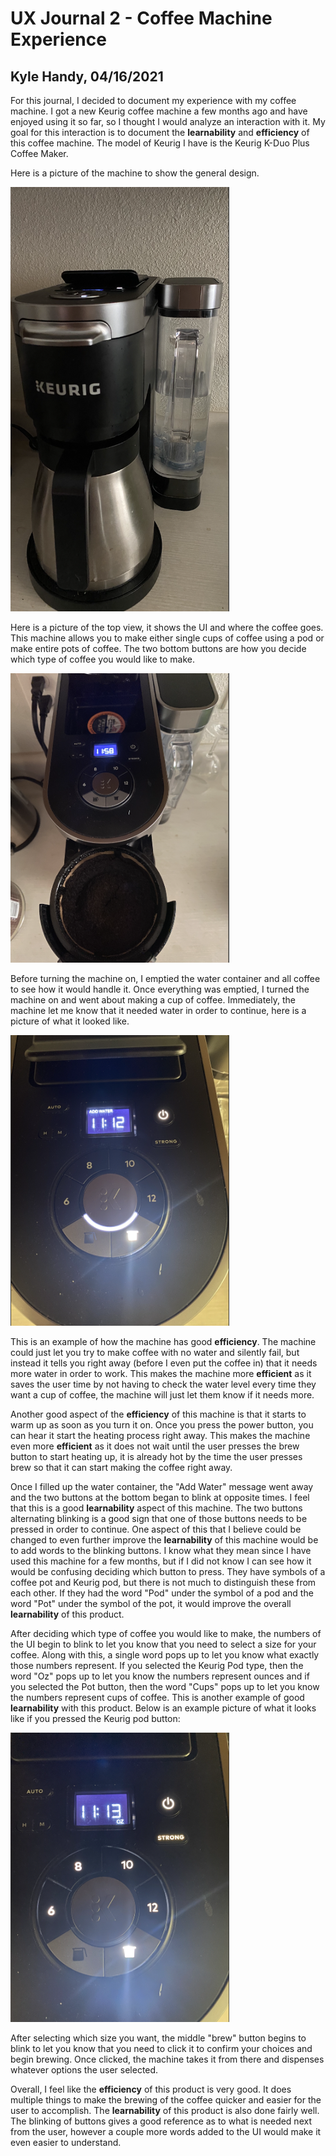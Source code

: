 # UX Journal 2 - Coffee Machine Experience

## Kyle Handy, 04/16/2021

For this journal, I decided to document my experience with my coffee machine. I got a new Keurig coffee machine a few months ago and have enjoyed using it so far, so I thought I would analyze an interaction with it. My goal for this interaction is to document the **learnability** and **efficiency** of this coffee machine. The model of Keurig I have is the Keurig K-Duo Plus Coffee Maker.

Here is a picture of the machine to show the general design.
  
<img src="https://github.com/UsabilityEngineering/ux-portfolio-khandy7/blob/master/UX_Journal2/Pictures/fullView.png" width=350 aign=left>


Here is a picture of the top view, it shows the UI and where the coffee goes. This machine allows you to make either single cups of coffee using a pod or make entire pots of coffee. The two bottom buttons are how you decide which type of coffee you would like to make.
  
<img src="https://github.com/UsabilityEngineering/ux-portfolio-khandy7/blob/master/UX_Journal2/Pictures/topView.png" width=350> 


Before turning the machine on, I emptied the water container and all coffee to see how it would handle it. Once everything was emptied, I turned the machine on and went about making a cup of coffee. Immediately, the machine let me know that it needed water in order to continue, here is a picture of what it looked like.

<img src="https://github.com/UsabilityEngineering/ux-portfolio-khandy7/blob/master/UX_Journal2/Pictures/addWater.png" width=350> 

This is an example of how the machine has good **efficiency**. The machine could just let you try to make coffee with no water and silently fail, but instead it tells you right away (before I even put the coffee in) that it needs more water in order to work. This makes the machine more **efficient** as it saves the user time by not having to check the water level every time they want a cup of coffee, the machine will just let them know if it needs more.

Another good aspect of the **efficiency** of this machine is that it starts to warm up as soon as you turn it on. Once you press the power button, you can hear it start the heating process right away. This makes the machine even more **efficient** as it does not wait until the user presses the brew button to start heating up, it is already hot by the time the user presses brew so that it can start making the coffee right away.

Once I filled up the water container, the "Add Water" message went away and the two buttons at the bottom began to blink at opposite times. I feel that this is a good **learnability** aspect of this machine. The two buttons alternating blinking is a good sign that one of those buttons needs to be pressed in order to continue. One aspect of this that I believe could be changed to even further improve the **learnability** of this machine would be to add words to the blinking buttons. I know what they mean since I have used this machine for a few months, but if I did not know I can see how it would be confusing deciding which button to press. They have symbols of a coffee pot and Keurig pod, but there is not much to distinguish these from each other. If they had the word "Pod" under the symbol of a pod and the word "Pot" under the symbol of the pot, it would improve the overall **learnability** of this product.

After deciding which type of coffee you would like to make, the numbers of the UI begin to blink to let you know that you need to select a size for your coffee. Along with this, a single word pops up to let you know what exactly those numbers represent. If you selected the Keurig Pod type, then the word "Oz" pops up to let you know the numbers represent ounces and if you selected the Pot button, then the word "Cups" pops up to let you know the numbers represent cups of coffee. This is another example of good **learnability** with this product. Below is an example picture of what it looks like if you pressed the Keurig pod button:

<img src="https://github.com/UsabilityEngineering/ux-portfolio-khandy7/blob/master/UX_Journal2/Pictures/ounces.png" width=350> 

After selecting which size you want, the middle "brew" button begins to blink to let you know that you need to click it to confirm your choices and begin brewing. Once clicked, the machine takes it from there and dispenses whatever options the user selected.

Overall, I feel like the **efficiency** of this product is very good. It does multiple things to make the brewing of the coffee quicker and easier for the user to accomplish. The **learnability** of this product is also done fairly well. The blinking of buttons gives a good reference as to what is needed next from the user, however a couple more words added to the UI would make it even easier to understand. 
